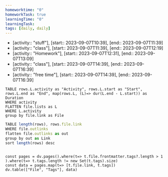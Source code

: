```yaml
---
homeworktime: "0"
homeworkTask: true
learningTime: "0"
learningTask: 
tags: [daily, daily]
---
```




- [activity:: "stuff"], [start:: 2023-09-07T10:39], [end:: 2023-09-07T11:39]
- [activity:: "class"], [start:: 2023-09-07T11:39], [end:: 2023-09-07T12:19]
- [activity:: "Homework"], [start:: 2023-09-07T12:31], [end:: 2023-09-07T13:09]
- [activity:: "class"], [start:: 2023-09-07T14:39], [end:: 2023-09-07T16:39]
- [activity:: "free time"], [start:: 2023-09-07T14:39], [end:: 2023-09-07T16:39]
 
 ```dataview
TABLE rows.L.activity as "Activity", rows.L.start as "Start", rows.L.end as "End", map(rows.L, (L)=> dur(L.end - L.start)) as Duration
WHERE activity
FLATTEN file.lists as L
WHERE L.activity
group by file.link as File

```

```js dataview
TABLE length(rows), rows.file.link
WHERE file.outlinks
flatten file.outlinks as out
group by out as Link
sort length(rows) desc
```



```dataviewjs

const pages = dv.pages().where(t=> t.file.frontmatter.tags?.length > 1 ).where(t=> t.tags.length != new Set(t.tags).size)
const data = pages.map(t=> [t.file.link, t.tags])
dv.table(["File", "Tags"], data)

```
